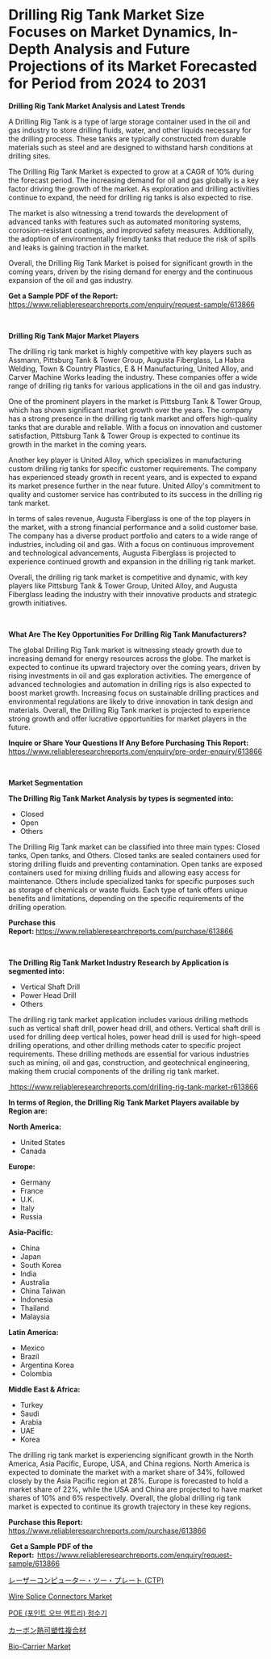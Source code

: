 <p><h1>Drilling Rig Tank Market Size Focuses on Market Dynamics, In-Depth Analysis and Future Projections of its Market Forecasted for Period from 2024 to 2031</h1></p><p><strong>Drilling Rig Tank Market Analysis and Latest Trends</strong></p>
<p><p>A Drilling Rig Tank is a type of large storage container used in the oil and gas industry to store drilling fluids, water, and other liquids necessary for the drilling process. These tanks are typically constructed from durable materials such as steel and are designed to withstand harsh conditions at drilling sites.</p><p>The Drilling Rig Tank Market is expected to grow at a CAGR of 10% during the forecast period. The increasing demand for oil and gas globally is a key factor driving the growth of the market. As exploration and drilling activities continue to expand, the need for drilling rig tanks is also expected to rise.</p><p>The market is also witnessing a trend towards the development of advanced tanks with features such as automated monitoring systems, corrosion-resistant coatings, and improved safety measures. Additionally, the adoption of environmentally friendly tanks that reduce the risk of spills and leaks is gaining traction in the market.</p><p>Overall, the Drilling Rig Tank Market is poised for significant growth in the coming years, driven by the rising demand for energy and the continuous expansion of the oil and gas industry.</p></p>
<p><strong>Get a Sample PDF of the Report:&nbsp;</strong> <a href="https://www.reliableresearchreports.com/enquiry/request-sample/613866">https://www.reliableresearchreports.com/enquiry/request-sample/613866</a></p>
<p>&nbsp;</p>
<p><strong>Drilling Rig Tank Major Market Players</strong></p>
<p><p>The drilling rig tank market is highly competitive with key players such as Assmann, Pittsburg Tank & Tower Group, Augusta Fiberglass, La Habra Welding, Town & Country Plastics, E & H Manufacturing, United Alloy, and Carver Machine Works leading the industry. These companies offer a wide range of drilling rig tanks for various applications in the oil and gas industry.</p><p>One of the prominent players in the market is Pittsburg Tank & Tower Group, which has shown significant market growth over the years. The company has a strong presence in the drilling rig tank market and offers high-quality tanks that are durable and reliable. With a focus on innovation and customer satisfaction, Pittsburg Tank & Tower Group is expected to continue its growth in the market in the coming years.</p><p>Another key player is United Alloy, which specializes in manufacturing custom drilling rig tanks for specific customer requirements. The company has experienced steady growth in recent years, and is expected to expand its market presence further in the near future. United Alloy's commitment to quality and customer service has contributed to its success in the drilling rig tank market.</p><p>In terms of sales revenue, Augusta Fiberglass is one of the top players in the market, with a strong financial performance and a solid customer base. The company has a diverse product portfolio and caters to a wide range of industries, including oil and gas. With a focus on continuous improvement and technological advancements, Augusta Fiberglass is projected to experience continued growth and expansion in the drilling rig tank market.</p><p>Overall, the drilling rig tank market is competitive and dynamic, with key players like Pittsburg Tank & Tower Group, United Alloy, and Augusta Fiberglass leading the industry with their innovative products and strategic growth initiatives.</p></p>
<p>&nbsp;</p>
<p><strong>What Are The Key Opportunities For Drilling Rig Tank Manufacturers?</strong></p>
<p><p>The global Drilling Rig Tank market is witnessing steady growth due to increasing demand for energy resources across the globe. The market is expected to continue its upward trajectory over the coming years, driven by rising investments in oil and gas exploration activities. The emergence of advanced technologies and automation in drilling rigs is also expected to boost market growth. Increasing focus on sustainable drilling practices and environmental regulations are likely to drive innovation in tank design and materials. Overall, the Drilling Rig Tank market is projected to experience strong growth and offer lucrative opportunities for market players in the future.</p></p>
<p><strong>Inquire or Share Your Questions If Any Before Purchasing This Report:</strong> <a href="https://www.reliableresearchreports.com/enquiry/pre-order-enquiry/613866">https://www.reliableresearchreports.com/enquiry/pre-order-enquiry/613866</a></p>
<p>&nbsp;</p>
<p><strong>Market Segmentation</strong></p>
<p><strong>The Drilling Rig Tank Market Analysis by types is segmented into:</strong></p>
<p><ul><li>Closed</li><li>Open</li><li>Others</li></ul></p>
<p><p>The Drilling Rig Tank market can be classified into three main types: Closed tanks, Open tanks, and Others. Closed tanks are sealed containers used for storing drilling fluids and preventing contamination. Open tanks are exposed containers used for mixing drilling fluids and allowing easy access for maintenance. Others include specialized tanks for specific purposes such as storage of chemicals or waste fluids. Each type of tank offers unique benefits and limitations, depending on the specific requirements of the drilling operation.</p></p>
<p><strong>Purchase this Report:&nbsp;</strong><a href="https://www.reliableresearchreports.com/purchase/613866">https://www.reliableresearchreports.com/purchase/613866</a></p>
<p>&nbsp;</p>
<p><strong>The Drilling Rig Tank Market Industry Research by Application is segmented into:</strong></p>
<p><ul><li>Vertical Shaft Drill</li><li>Power Head Drill</li><li>Others</li></ul></p>
<p><p>The drilling rig tank market application includes various drilling methods such as vertical shaft drill, power head drill, and others. Vertical shaft drill is used for drilling deep vertical holes, power head drill is used for high-speed drilling operations, and other drilling methods cater to specific project requirements. These drilling methods are essential for various industries such as mining, oil and gas, construction, and geotechnical engineering, making them crucial components of the drilling rig tank market.</p></p>
<p><a href="https://www.reliableresearchreports.com/drilling-rig-tank-market-r613866">&nbsp;https://www.reliableresearchreports.com/drilling-rig-tank-market-r613866</a></p>
<p><strong>In terms of Region, the Drilling Rig Tank Market Players available by Region are:</strong></p>
<p>
    <p> <strong> North America: </strong>
        <ul>
            <li>United States</li>
            <li>Canada</li>
        </ul>
        </p> 
    <p> <strong> Europe: </strong>
        <ul>
            <li>Germany</li>
            <li>France</li>
            <li>U.K.</li>
            <li>Italy</li>
            <li>Russia</li>
        </ul>
        </p> 
    <p> <strong> Asia-Pacific: </strong>
        <ul>
            <li>China</li>
            <li>Japan</li>
            <li>South Korea</li>
            <li>India</li>
            <li>Australia</li>
            <li>China Taiwan</li>
            <li>Indonesia</li>
            <li>Thailand</li>
            <li>Malaysia</li>
        </ul>
        </p> 
    <p> <strong> Latin America: </strong>
        <ul>
            <li>Mexico</li>
            <li>Brazil</li>
            <li>Argentina Korea</li>
            <li>Colombia</li>
        </ul>
        </p> 
    <p> <strong> Middle East & Africa: </strong>
        <ul>
            <li>Turkey</li>
            <li>Saudi</li>
            <li>Arabia</li>
            <li>UAE</li>
            <li>Korea</li>
        </ul>
    </p>
    </p>
<p><p>The drilling rig tank market is experiencing significant growth in the North America, Asia Pacific, Europe, USA, and China regions. North America is expected to dominate the market with a market share of 34%, followed closely by the Asia Pacific region at 28%. Europe is forecasted to hold a market share of 22%, while the USA and China are projected to have market shares of 10% and 6% respectively. Overall, the global drilling rig tank market is expected to continue its growth trajectory in these key regions.</p></p>
<p><strong>Purchase this Report: </strong><a href="https://www.reliableresearchreports.com/purchase/613866">https://www.reliableresearchreports.com/purchase/613866</a></p>
<p>&nbsp;<strong>Get a Sample PDF of the Report:&nbsp;&nbsp;</strong><a href="https://www.reliableresearchreports.com/enquiry/request-sample/613866">https://www.reliableresearchreports.com/enquiry/request-sample/613866</a></p>
<p><strong></strong></p>
<p><p><a href="https://github.com/hilmi-2a/Market-Research-Report-List-1/blob/main/758004899527.md">レーザーコンピューター・ツー・プレート (CTP)</a></p><p><a href="https://issuu.com/reportprime-2/docs/wire-splice-connectors-market-size-2030.pptx">Wire Splice Connectors Market</a></p><p><a href="https://medium.com/@drewbarton1911/%EC%A7%84%EC%9E%85%EC%A0%90-poe-%EC%A0%95%EC%88%98%EA%B8%B0-%EC%8B%9C%EC%9E%A5-%EA%B7%9C%EB%AA%A8-%EC%8B%9C%EC%9E%A5-%EC%A0%84%EB%A7%9D-%EB%B0%8F-%EC%8B%9C%EC%9E%A5-%EC%98%88%EC%B8%A1-2024%EB%85%84%EB%B6%80%ED%84%B0-2031%EB%85%84%EA%B9%8C%EC%A7%80-aef2c7f3fd84">POE (포인트 오브 엔트리) 정수기</a></p><p><a href="https://github.com/jkjreqjscoxx7/Market-Research-Report-List-2/blob/main/458607899526.md">カーボン熱可塑性複合材</a></p><p><a href="https://github.com/lbird53714/Market-Research-Report-List-4/blob/main/bio-carrier-market.md">Bio-Carrier Market</a></p></p>